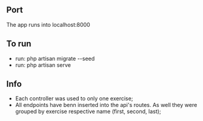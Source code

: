 ## Port

The app runs into localhost:8000

## To run

-   run: php artisan migrate --seed
-   run: php artisan serve

## Info

-   Each controller was used to only one exercise;
-   All endpoints have benn inserted into the api's routes. As well they were grouped by exercise respective name (first, second, last);

